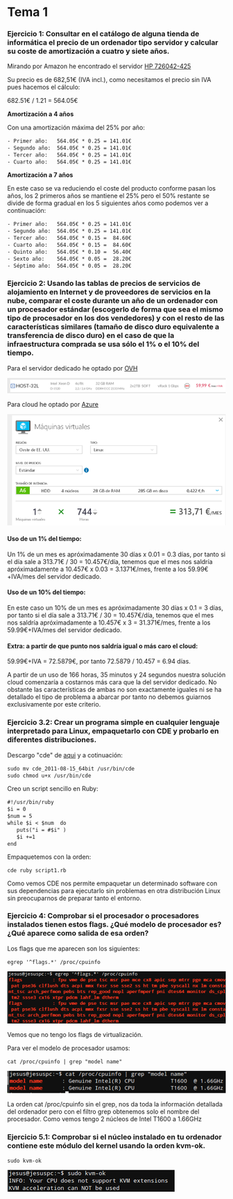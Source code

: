 # Tema 1

### Ejercicio 1: Consultar en el catálogo de alguna tienda de informática el precio de un ordenador tipo servidor y calcular su coste de amortización a cuatro y siete años.

Mirando por Amazon he encontrado el servidor [HP 726042-425](http://www.amazon.es/dp/B00E88ZHLC/ref=asc_df_B00E88ZHLC29121151/?tag=googshopes-21&creative=24526&creativeASIN=B00E88ZHLC&linkCode=df0)

Su precio es de 682,51€ (IVA incl.), como necesitamos el precio sin IVA pues hacemos el cálculo:

682.51€ / 1.21 = 564.05€

**Amortización a 4 años**

Con una amortización máxima del 25% por año: 

    - Primer año: 	564.05€ * 0.25 = 141.01€
    - Segundo año:	564.05€ * 0.25 = 141.01€
    - Tercer año:	564.05€ * 0.25 = 141.01€
    - Cuarto año:	564.05€ * 0.25 = 141.01€

**Amortización a 7 años**

En este caso se va reduciendo el coste del producto conforme pasan los años, los 2 primeros años se mantiene el 25% pero el 50% restante se divide de forma gradual en los 5 siguientes años como podemos ver a continuación:

    - Primer año: 	564.05€ * 0.25 = 141.01€
    - Segundo año:	564.05€ * 0.25 = 141.01€
    - Tercer año:	564.05€ * 0.15 =  84.60€
    - Cuarto año:	564.05€ * 0.15 =  84.60€
    - Quinto año:	564.05€ * 0.10 =  56.40€
    - Sexto año:	564.05€ * 0.05 =  28.20€
    - Séptimo año:  564.05€ * 0.05 =  28.20€

### Ejercicio 2: Usando las tablas de precios de servicios de alojamiento en Internet y de proveedores de servicios en la nube, comparar el coste durante un año de un ordenador con un procesador estándar (escogerlo de forma que sea el mismo tipo de procesador en los dos vendedores) y con el resto de las características similares (tamaño de disco duro equivalente a transferencia de disco duro) en el caso de que la infraestructura comprada se usa sólo el 1% o el 10% del tiempo.

Para el servidor dedicado he optado por [OVH](https://www.ovh.es)

![Dedicado](img/tema1-2.1.png)

Para cloud he optado por [Azure](https://azure.microsoft.com)

![Cloud](img/tema1-2.2.png)

#### Uso de un 1% del tiempo:

Un 1% de un mes es apróximadamente 30 días x 0.01 = 0.3 días, por tanto si el día sale a 313.71€ / 30 = 10.457€/día, tenemos que el mes nos saldría apróximadamente a 10.457€ x 0.03 = 3.1371€/mes, frente a los 59.99€+IVA/mes del servidor dedicado.

#### Uso de un 10% del tiempo:

En este caso un 10% de un mes es apróximadamente 30 días x 0.1 = 3 días, por tanto si el día sale a 313.71€ / 30 = 10.457€/día, tenemos que el mes nos saldría apróximadamente a 10.457€ x 3 = 31.371€/mes, frente a los 59.99€+IVA/mes del servidor dedicado.

#### Extra: a partir de que punto nos saldría igual o más caro el cloud:

59.99€+IVA = 72.5879€, por tanto 72.5879 / 10.457 = 6.94 días.

A partir de un uso de 166 horas, 35 minutos y 24 segundos nuestra solución cloud comenzaría a costarnos más cara que la del servidor dedicado. No obstante las características de ambas no son exactamente iguales ni se ha detallado el tipo de problema a abarcar por tanto no debemos guiarnos exclusivamente por este criterio.

### Ejercicio 3.2: Crear un programa simple en cualquier lenguaje interpretado para Linux, empaquetarlo con CDE y probarlo en diferentes distribuciones.

Descargo "cde" de [aqui](https://cloud.github.com/downloads/pgbovine/CDE/cde_2011-08-15_64bit) y a cotinuación:

    sudo mv cde_2011-08-15_64bit /usr/bin/cde
    sudo chmod u+x /usr/bin/cde

Creo un script sencillo en Ruby:

    #!/usr/bin/ruby
    $i = 0
    $num = 5
    while $i < $num  do
       puts("i = #$i" )
       $i +=1
    end

Empaquetemos con la orden:

    cde ruby script1.rb

Como vemos CDE nos permite empaquetar un determinado software con sus dependencias para ejecutarlo sin problemas en otra distribución Linux sin preocuparnos de preparar tanto el entorno.

### Ejercicio 4: Comprobar si el procesador o procesadores instalados tienen estos flags. ¿Qué modelo de procesador es? ¿Qué aparece como salida de esa orden?

Los flags que me aparecen son los siguientes:

    egrep '^flags.*' /proc/cpuinfo

![flags](img/tema1-4flags.png)

Vemos que no tengo los flags de virtualización.

Para ver el modelo de procesador usamos:

    cat /proc/cpuinfo | grep "model name"

![model name](img/tema1-4.png)

La orden cat /proc/cpuinfo sin el grep, nos da toda la información detallada del ordenador pero con el filtro grep obtenemos solo el nombre del procesador. Como vemos tengo 2 núcleos de Intel T1600 a 1.66GHz


### Ejercicio 5.1: Comprobar si el núcleo instalado en tu ordenador contiene este módulo del kernel usando la orden kvm-ok.

    sudo kvm-ok

![Captura módulo kvm](img/tema1-5.1.png)

